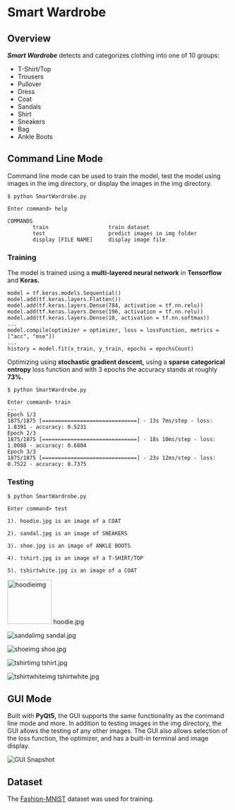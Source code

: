 # Smart Wardrobe

## Overview
***Smart Wardrobe*** detects and categorizes clothing into one of 10 groups:  
- T-Shirt/Top
- Trousers
- Pullover
- Dress
- Coat
- Sandals
- Shirt
- Sneakers
- Bag
- Ankle Boots

## Command Line Mode
Command line mode can be used to train the model, test the model using images in the img directory, or display the images in the img directory.
```
$ python SmartWardrobe.py

Enter command> help

COMMANDS
        train                   train dataset
        test                    predict images in img folder
        display [FILE NAME]     display image file
```
### Training
The model is trained using a **multi-layered neural network** in **Tensorflow** and **Keras.**
```
model = tf.keras.models.Sequential()
model.add(tf.keras.layers.Flatten())
model.add(tf.keras.layers.Dense(784, activation = tf.nn.relu))
model.add(tf.keras.layers.Dense(196, activation = tf.nn.relu))
model.add(tf.keras.layers.Dense(10, activation = tf.nn.softmax))
...
model.compile(optimizer = optimizer, loss = lossFunction, metrics = ["acc", "mse"])
...
history = model.fit(x_train, y_train, epochs = epochsCount)
```
Optimizing using **stochastic gradient descent,** using a **sparse categorical entropy** loss function and with 3 epochs the accuracy stands at roughly **73%.**
```
$ python SmartWardrobe.py

Enter command> train
...
Epoch 1/3
1875/1875 [==============================] - 13s 7ms/step - loss: 1.8391 - accuracy: 0.5231
Epoch 2/3
1875/1875 [==============================] - 18s 10ms/step - loss: 1.0088 - accuracy: 0.6804
Epoch 3/3
1875/1875 [==============================] - 23s 12ms/step - loss: 0.7522 - accuracy: 0.7375
```

### Testing
```
$ python SmartWardrobe.py

Enter command> test

1). hoodie.jpg is an image of a COAT

2). sandal.jpg is an image of SNEAKERS

3). shoe.jpg is an image of ANKLE BOOTS

4). tshirt.jpg is an image of a T-SHIRT/TOP

5). tshirtwhite.jpg is an image of a COAT
```
<img src="hoodie.jpg" alt="hoodieimg" width="100"/>  
hoodie.jpg  
  
![sandalimg](img/sandal.jpg)
sandal.jpg  
  
![shoeimg](img/shoe.jpg)
shoe.jpg  
  
![tshirtimg](img/tshirt.jpg)
tshirt.jpg  
  
![tshirtwhiteimg](img/tshirtwhite.jpg)
tshirtwhite.jpg  

## GUI Mode
Built with **PyQt5,** the GUI supports the same functionality as the command line mode and more. In addition to testing images in the img directory, the GUI allows the testing of any other images. The GUI also allows selection of the loss function, the optimizer, and has a built-in terminal and image display.

![GUI Snapshot](img/snapshot.JPG)

## Dataset
The [Fashion-MNIST](https://www.kaggle.com/zalando-research/fashionmnist) dataset was used for training.